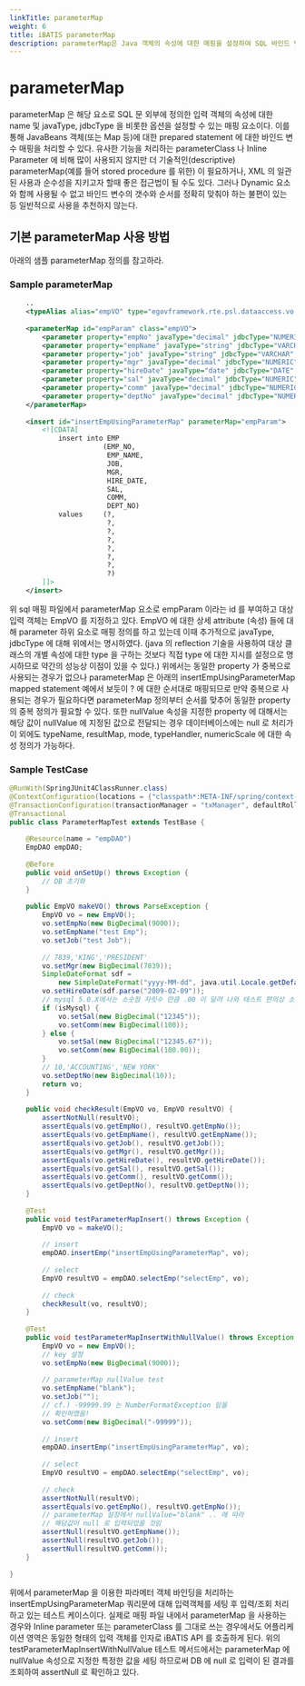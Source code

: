 ```yaml
---
linkTitle: parameterMap
weight: 6
title: iBATIS parameterMap
description: parameterMap은 Java 객체의 속성에 대한 매핑을 설정하여 SQL 바인드 변수를 처리하는 요소로, 기술적인 매핑이 필요한 경우에 사용되지만, Dynamic 요소와 함께 사용할 수 없고 바인드 변수의 순서를 맞춰야 하는 제한이 있어 일반적으로 추천되지 않는다. 대신 parameterClass나 Inline Parameter 방식이 더 자주 사용된다.
---
```

# parameterMap

 parameterMap 은 해당 요소로 SQL 문 외부에 정의한 입력 객체의 속성에 대한 name 및 javaType, jdbcType 을 비롯한 옵션을 설정할 수 있는 매핑 요소이다. 이를 통해 JavaBeans 객체(또는 Map 등)에 대한 prepared statement 에 대한 바인드 변수 매핑을 처리할 수 있다. 유사한 기능을 처리하는 parameterClass 나 Inline Parameter 에 비해 많이 사용되지 않지만 더 기술적인(descriptive) parameterMap(예를 들어 stored procedure 를 위한) 이 필요하거나, XML 의 일관된 사용과 순수성을 지키고자 할때 좋은 접근법이 될 수도 있다. 그러나 Dynamic 요소와 함께 사용될 수 없고 바인드 변수의 갯수와 순서를 정확히 맞춰야 하는 불편이 있는 등 일반적으로 사용을 추천하지 않는다.

## 기본 parameterMap 사용 방법

 아래의 샘플 parameterMap 정의를 참고하라.

### Sample parameterMap

```xml
	..
	<typeAlias alias="empVO" type="egovframework.rte.psl.dataaccess.vo.EmpVO" />
 
	<parameterMap id="empParam" class="empVO">
		<parameter property="empNo" javaType="decimal" jdbcType="NUMERIC" />
		<parameter property="empName" javaType="string" jdbcType="VARCHAR" nullValue="blank" />
		<parameter property="job" javaType="string" jdbcType="VARCHAR" nullValue="" />
		<parameter property="mgr" javaType="decimal" jdbcType="NUMERIC" />
		<parameter property="hireDate" javaType="date" jdbcType="DATE" />
		<parameter property="sal" javaType="decimal" jdbcType="NUMERIC" />
		<parameter property="comm" javaType="decimal" jdbcType="NUMERIC" nullValue="-99999" />
		<parameter property="deptNo" javaType="decimal" jdbcType="NUMERIC" />
	</parameterMap>
 
	<insert id="insertEmpUsingParameterMap" parameterMap="empParam">
		<![CDATA[
			insert into EMP
			           (EMP_NO,
			            EMP_NAME,
			            JOB,
			            MGR,
			            HIRE_DATE,
			            SAL,
			            COMM,
			            DEPT_NO)
			values     (?,
			            ?,
			            ?,
			            ?,
			            ?,
			            ?,
			            ?,
			            ?)
		]]>
	</insert>
```

 위 sql 매핑 파일에서 parameterMap 요소로 empParam 이라는 id 를 부여하고 대상 입력 객체는 EmpVO 를 지정하고 있다. EmpVO 에 대한 상세 attribute (속성) 들에 대해 parameter 하위 요소로 매핑 정의를 하고 있는데 이때 추가적으로 javaType, jdbcType 에 대해 위에서는 명시하였다. (java 의 reflection 기술을 사용하여 대상 클래스의 개별 속성에 대한 type 을 구하는 것보다 직접 type 에 대한 지시를 설정으로 명시하므로 약간의 성능상 이점이 있을 수 있다.) 위에서는 동일한 property 가 중복으로 사용되는 경우가 없으나 parameterMap 은 아래의 insertEmpUsingParameterMap mapped statement 예에서 보듯이 ? 에 대한 순서대로 매핑되므로 만약 중복으로 사용되는 경우가 필요하다면 parameterMap 정의부터 순서를 맞추어 동일한 property 의 중복 정의가 필요할 수 있다. 또한 nullValue 속성을 지정한 property 에 대해서는 해당 값이 nullValue 에 지정된 값으로 전달되는 경우 데이터베이스에는 null 로 처리가 이 외에도 typeName, resultMap, mode, typeHandler, numericScale 에 대한 속성 정의가 가능하다.

### Sample TestCase

```java
@RunWith(SpringJUnit4ClassRunner.class)
@ContextConfiguration(locations = {"classpath*:META-INF/spring/context-*.xml" })
@TransactionConfiguration(transactionManager = "txManager", defaultRollback = false)
@Transactional
public class ParameterMapTest extends TestBase {
 
    @Resource(name = "empDAO")
    EmpDAO empDAO;
 
    @Before
    public void onSetUp() throws Exception {
        // DB 초기화
    }
 
    public EmpVO makeVO() throws ParseException {
        EmpVO vo = new EmpVO();
        vo.setEmpNo(new BigDecimal(9000));
        vo.setEmpName("test Emp");
        vo.setJob("test Job");
 
        // 7839,'KING','PRESIDENT'
        vo.setMgr(new BigDecimal(7839));
        SimpleDateFormat sdf =
            new SimpleDateFormat("yyyy-MM-dd", java.util.Locale.getDefault());
        vo.setHireDate(sdf.parse("2009-02-09"));
        // mysql 5.0.X에서는 소숫점 자릿수 만큼 .00 이 달려 나와 테스트 편의상 소숫점 자리수가 없도록 칼럼 선언 하였음.
        if (isMysql) {
            vo.setSal(new BigDecimal("12345"));
            vo.setComm(new BigDecimal(100));
        } else {
            vo.setSal(new BigDecimal("12345.67"));
            vo.setComm(new BigDecimal(100.00));
        }
        // 10,'ACCOUNTING','NEW YORK'
        vo.setDeptNo(new BigDecimal(10));
        return vo;
    }
 
    public void checkResult(EmpVO vo, EmpVO resultVO) {
        assertNotNull(resultVO);
        assertEquals(vo.getEmpNo(), resultVO.getEmpNo());
        assertEquals(vo.getEmpName(), resultVO.getEmpName());
        assertEquals(vo.getJob(), resultVO.getJob());
        assertEquals(vo.getMgr(), resultVO.getMgr());
        assertEquals(vo.getHireDate(), resultVO.getHireDate());
        assertEquals(vo.getSal(), resultVO.getSal());
        assertEquals(vo.getComm(), resultVO.getComm());
        assertEquals(vo.getDeptNo(), resultVO.getDeptNo());
    }
 
    @Test
    public void testParameterMapInsert() throws Exception {
        EmpVO vo = makeVO();
 
        // insert
        empDAO.insertEmp("insertEmpUsingParameterMap", vo);
 
        // select
        EmpVO resultVO = empDAO.selectEmp("selectEmp", vo);
 
        // check
        checkResult(vo, resultVO);
    }
 
    @Test
    public void testParameterMapInsertWithNullValue() throws Exception {
        EmpVO vo = new EmpVO();
        // key 설정
        vo.setEmpNo(new BigDecimal(9000));
 
        // parameterMap nullValue test
        vo.setEmpName("blank");
        vo.setJob("");
        // cf.) -99999.99 는 NumberFormatException 임을
        // 확인하였음!
        vo.setComm(new BigDecimal("-99999"));
 
        // insert
        empDAO.insertEmp("insertEmpUsingParameterMap", vo);
 
        // select
        EmpVO resultVO = empDAO.selectEmp("selectEmp", vo);
 
        // check
        assertNotNull(resultVO);
        assertEquals(vo.getEmpNo(), resultVO.getEmpNo());
        // parameterMap 설정에서 nullValue="blank" .. 에 따라
        // 해당값이 null 로 입력되었을 것임
        assertNull(resultVO.getEmpName());
        assertNull(resultVO.getJob());
        assertNull(resultVO.getComm());
    }
 
}
```

 위에서 parameterMap 을 이용한 파라메터 객체 바인딩을 처리하는 insertEmpUsingParameterMap 쿼리문에 대해 입력객체를 세팅 후 입력/조회 처리하고 있는 테스트 케이스이다. 실제로 매핑 파일 내에서 parameterMap 을 사용하는 경우와 Inline parameter 또는 parameterClass 를 그대로 쓰는 경우에서도 어플리케이션 영역은 동일한 형태의 입력 객체를 인자로 iBATIS API 를 호출하게 된다. 위의 testParameterMapInsertWithNullValue 테스트 메서드에서는 parameterMap 에 nullValue 속성으로 지정한 특정한 값을 세팅 하므로써 DB 에 null 로 입력이 된 결과를 조회하여 assertNull 로 확인하고 있다.